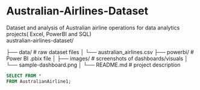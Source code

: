 # Australian-Airlines-Dataset
Dataset and analysis of Australian airline operations for data analytics projects( Excel, PowerBI and SQL)  
australian-airlines-dataset/

├── data/                 # raw dataset files
│   └── australian_airlines.csv
├── powerbi/              # Power BI .pbix file
│
├── images/               # screenshots of dashboards/visuals
│   └── sample-dashboard.png
│
└── README.md             # project description



```sql
SELECT FROM * 
FROM AustralianAirline1;


